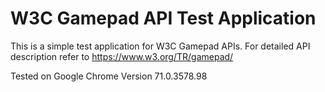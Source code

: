 # W3C Gamepad API Test Application
This is a simple test application for W3C Gamepad APIs.
For detailed API description refer to https://www.w3.org/TR/gamepad/

Tested on Google Chrome Version 71.0.3578.98
